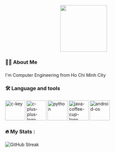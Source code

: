 <div align="center">
  <img height="150" src="https://media1.giphy.com/media/5bitg3FIyYqpLE4cKz/giphy.gif" />
</div>


<h3 align="left">👩‍💻  About Me</h3>

###

<p align="left">I'm Computer Engineering from Ho Chi Minh City<br></p>

###

<h3 align="left">🛠 Language and tools</h3>

###

<div align="left">
  <img width="64" height="64" src="https://img.icons8.com/nolan/64/c-key.png" alt="c-key"/>
  <img width="64" height="64" src="https://img.icons8.com/nolan/64/c-plus-plus-logo.png" alt="c-plus-plus-logo"/>
  <img width="64" height="64" src="https://img.icons8.com/nolan/64/python.png" alt="python"/>
  <img width="64" height="64" src="https://img.icons8.com/nolan/64/java-coffee-cup-logo.png" alt="java-coffee-cup-logo"/>
  <img width="64" height="64" src="https://img.icons8.com/nolan/64/android-os.png" alt="android-os"/>
</div>

###

<h3 align="left">🔥   My Stats :</h3>

###

![GitHub Streak](https://streak-stats.demolab.com?user=KongThanks&locale=en&mode=daily&theme=dark&hide_border=false&border_radius=5&order=3)


###
